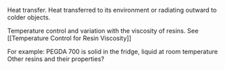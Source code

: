 Heat transfer. Heat transferred to its environment or radiating outward to colder objects.

Temperature control and variation with the viscosity of resins. See [[Temperature Control for Resin Viscosity]]

For example: PEGDA 700 is solid in the fridge, liquid at room temperature
Other resins and their properties?

